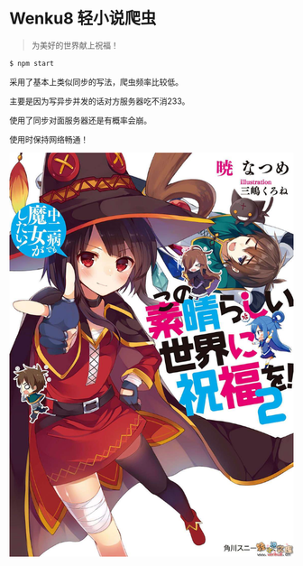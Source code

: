 # Wenku8 轻小说爬虫

> 为美好的世界献上祝福！

```bash
$ npm start
```

采用了基本上类似同步的写法，爬虫频率比较低。

主要是因为写异步并发的话对方服务器吃不消233。

使用了同步对面服务器还是有概率会崩。

使用时保持网络畅通！

![demo](demo.jpg)